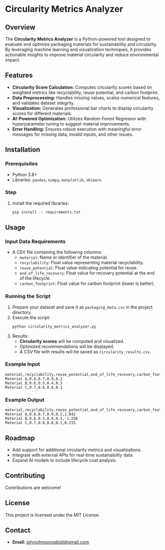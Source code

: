 # Circularity Metrics Analyzer

## Overview
The **Circularity Metrics Analyzer** is a Python-powered tool designed to evaluate and optimize packaging materials for sustainability and circularity. By leveraging machine learning and visualization techniques, it provides actionable insights to improve material circularity and reduce environmental impact.

## Features
- **Circularity Score Calculation:** Computes circularity scores based on weighted metrics like recyclability, reuse potential, and carbon footprint.
- **Data Preprocessing:** Handles missing values, scales numerical features, and validates dataset integrity.
- **Visualization:** Generates professional bar charts to display circularity scores for different materials.
- **AI-Powered Optimization:** Utilizes Random Forest Regressor with hyperparameter tuning to suggest material improvements.
- **Error Handling:** Ensures robust execution with meaningful error messages for missing data, invalid inputs, and other issues.

## Installation

### Prerequisites
- Python 3.8+
- Libraries: `pandas`, `numpy`, `matplotlib`, `sklearn`

### Step

1. Install the required libraries:
   ```bash
   pip install -r requirements.txt
   ```

## Usage

### Input Data Requirements
- A CSV file containing the following columns:
  - `material`: Name or identifier of the material.
  - `recyclability`: Float value representing material recyclability.
  - `reuse_potential`: Float value indicating potential for reuse.
  - `end_of_life_recovery`: Float value for recovery potential at the end of the lifecycle.
  - `carbon_footprint`: Float value for carbon footprint (lower is better).

### Running the Script
1. Prepare your dataset and save it as `packaging_data.csv` in the project directory.
2. Execute the script:
   ```bash
   python circularity_metrics_analyzer.py
   ```
3. Results:
   - **Circularity scores** will be computed and visualized.
   - Optimized recommendations will be displayed.
   - A CSV file with results will be saved as `circularity_results.csv`.

### Example Input
```csv
material,recyclability,reuse_potential,end_of_life_recovery,carbon_footprint
Material A,0.8,0.7,0.9,0.2
Material B,0.6,0.5,0.4,0.3
Material C,0.7,0.6,0.8,0.1
```

### Example Output
```csv
material,recyclability,reuse_potential,end_of_life_recovery,carbon_footprint,circularity_score
Material A,0.8,0.7,0.9,0.2,1.042
Material B,0.6,0.5,0.4,0.3,-1.258
Material C,0.7,0.6,0.8,0.1,0.215
```

## Roadmap
- Add support for additional circularity metrics and visualizations.
- Integrate with external APIs for real-time sustainability data.
- Expand AI models to include lifecycle cost analysis.

## Contributing
Contributions are welcome!

## License
This project is licensed under the MIT License. 

## Contact
- **Email:** johnjohnsonogbidi@gmail.com
